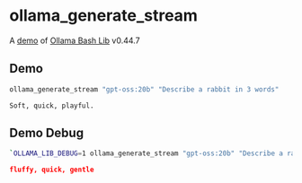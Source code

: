 # ollama_generate_stream

A [demo](../README.md#demos) of [Ollama Bash Lib](https://github.com/attogram/ollama-bash-lib) v0.44.7

## Demo

```bash
ollama_generate_stream "gpt-oss:20b" "Describe a rabbit in 3 words"
```
```
Soft, quick, playful.

```

## Demo Debug

```bash
`OLLAMA_LIB_DEBUG=1 ollama_generate_stream "gpt-oss:20b" "Describe a rabbit in 3 words"`
```
```json
fluffy, quick, gentle

```
